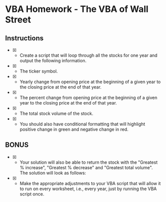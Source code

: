 # VBA Homework - The VBA of Wall Street

## Instructions

- [x] * Create a script that will loop through all the stocks for one year and output the following information.

- [x]  * The ticker symbol.

- [x]  * Yearly change from opening price at the beginning of a given year to the closing price at the end of that year.

- [x]  * The percent change from opening price at the beginning of a given year to the closing price at the end of that year.

- [x]  * The total stock volume of the stock.

- [x] * You should also have conditional formatting that will highlight positive change in green and negative change in red.

## BONUS

- [x] * Your solution will also be able to return the stock with the "Greatest % increase", "Greatest % decrease" and "Greatest total volume". The solution will look as follows:

- [x] * Make the appropriate adjustments to your VBA script that will allow it to run on every worksheet, i.e., every year, just by running the VBA script once.
